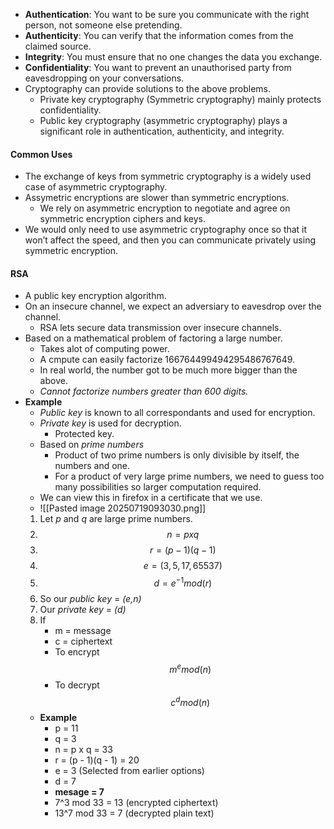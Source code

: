 - **Authentication**: You want to be sure you communicate with the right person, not someone else pretending.
- **Authenticity**: You can verify that the information comes from the claimed source.
- **Integrity**: You must ensure that no one changes the data you exchange.
- **Confidentiality**: You want to prevent an unauthorised party from eavesdropping on your conversations.
- Cryptography can provide solutions to the above problems.
	- Private key cryptography (Symmetric cryptography) mainly protects confidentiality.
	- Public key cryptography (asymmetric cryptography) plays a significant role in authentication, authenticity, and integrity.
#### Common Uses
- The exchange of keys from symmetric cryptography is a widely used case of asymmetric cryptography.
- Assymetric encryptions are slower than symmetric encryptions.
	- We rely on asymmetric encryption to negotiate and agree on symmetric encryption ciphers and keys.
- We would only need to use asymmetric cryptography once so that it won’t affect the speed, and then you can communicate privately using symmetric encryption.
#### RSA
- A public key encryption algorithm.
- On an insecure channel, we expect an adversiary to eavesdrop over the channel.
	- RSA lets secure data transmission over insecure channels.
- Based on a mathematical problem of factoring a large number.
	- Takes alot of computing power.
	- A cmpute can easily factorize 166764499494295486767649.
	- In real world, the number got to be much more bigger than the above.
	- *Cannot factorize numbers greater than 600 digits.*
- **Example**
	- *Public key* is known to all correspondants and used for encryption.
	- *Private key* is used for decryption.
		- Protected key.
	- Based on *prime numbers*
		- Product of two prime numbers is only divisible by itself, the numbers and one.
		- For a product of very large prime numbers, we need to guess too many possibilities so larger computation required.
	- We can view this in firefox in a certificate that we use.
	- ![[Pasted image 20250719093030.png]]
	1. Let *p* and *q* are large prime numbers.
	2. $$ n = p x q $$
	3. $$ r = (p - 1) (q - 1) $$
	4. $$ e = (3, 5, 17, 65537) $$
	5. $$ d = e^{-1} mod(r) $$
	6. So our *public key* = *(e,n)*
	7. Our *private key* = *(d)*
	8. If
		- m = message
		- c = ciphertext
		- To encrypt $$ m^{e} mod(n) $$
		- To decrypt $$ c^{d} mod(n) $$
	- **Example**
		-  p = 11
		- q = 3
		- n = p x q = 33
		- r = (p - 1)(q - 1) = 20
		- e = 3 (Selected from earlier options)
		- d = 7
		- **mesage = 7**
		- 7^3  mod 33 = 13 (encrypted ciphertext)
		- 13^7 mod 33 = 7 (decrypted plain text)